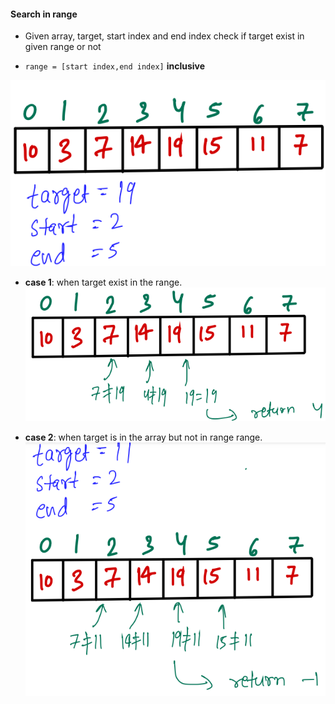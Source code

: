 #### Search in range
- Given array, target, start index and end index check if target exist in given range or not

- `range = [start index,end index]` __inclusive__

![image](https://github.com/mayankdubey1996/DSA_and_Leetcode/blob/main/1.Linear%20Search/images/3.1search_in_range.png)

- __case 1__:
when target exist in the range.<br>
![image](https://github.com/mayankdubey1996/DSA_and_Leetcode/blob/main/1.Linear%20Search/images/3.2search_in_range.png)

- __case 2__:
when target is in the array but not in range range.
![image](https://github.com/mayankdubey1996/DSA_and_Leetcode/blob/main/1.Linear%20Search/images/3.3search_in_range.png)
